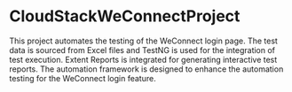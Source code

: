 # CloudStackWeConnectProject
This project automates the testing of the WeConnect login page. The test data is sourced from Excel files and TestNG is used for the integration of test execution. Extent Reports is integrated for generating interactive test reports. The automation framework is designed to enhance the automation testing for the WeConnect login feature.
